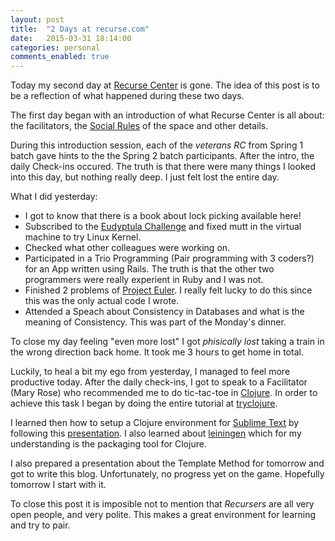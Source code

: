 ```yaml
---
layout: post
title:  "2 Days at recurse.com"
date:   2015-03-31 18:14:00
categories: personal
comments_enabled: true
---
```


Today my second day at [Recurse Center][1] is gone. The idea of this post is to be a reflection of what happened during these two days.

The first day began with an introduction of what Recurse Center is all about: the facilitators, the [Social Rules][2] of the space and other details. 

During this introduction session, each of the *veterans RC* from Spring 1 batch gave hints to the the Spring 2 batch participants. After the intro, the daily Check-ins occured. The truth is that there were many things I looked into this day, but nothing really deep. I just felt lost the entire day. 

What I did yesterday:

- I got to know that there is a book about lock picking available here!
- Subscribed to the [Eudyptula Challenge][3] and fixed mutt in the virtual machine to try Linux Kernel.
- Checked what other colleagues were working on.
- Participated in a Trio Programming (Pair programming with 3 coders?) for an App written using Rails. The truth is that the other two programmers were really experient in Ruby and I was not.
- Finished 2 problems of [Project Euler][4]. I really felt lucky to do this since this was the only actual code I wrote.
- Attended a Speach about Consistency in Databases and what is the meaning of Consistency. This was part of the Monday's dinner.


To close my day feeling "even more lost" I got *phisically lost* taking a train in the wrong direction back home. It took me 3 hours to get home in total.

Luckily, to heal a bit my ego from yesterday, I managed to feel more productive today.  After the daily check-ins, I got to speak to a Facilitator (Mary Rose) who recommended me to do tic-tac-toe in [Clojure][5]. In order to achieve this task I began by doing the entire tutorial at [tryclojure][6].

I learned then how to setup a Clojure environment for [Sublime Text][7] by following this [presentation][8]. I also learned about [leiningen][9] which for my understanding is the packaging tool for Clojure.

I also prepared a presentation about the Template Method for tomorrow and got to write this blog. Unfortunately, no progress yet on the game. Hopefully tomorrow I start with it.

To close this post it is imposible not to mention that *Recursers* are all very open people, and very polite. This makes a great environment for learning and try to pair.

[1]: https://www.recurse.com
[2]: https://www.recurse.com/manual#sub-sec-social-rules
[3]: http://eudyptula-challenge.org
[4]: https://projecteuler.net
[5]: http://clojure.org
[6]: http://tryclj.org
[7]: http://www.sublimetext.com
[8]: https://www.youtube.com/watch?v=wBl0rYXQdGg
[9]: http://leiningen.org
